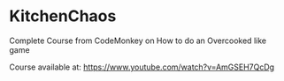 # KitchenChaos
 Complete Course from CodeMonkey on How to do an Overcooked like game

Course available at: https://www.youtube.com/watch?v=AmGSEH7QcDg
